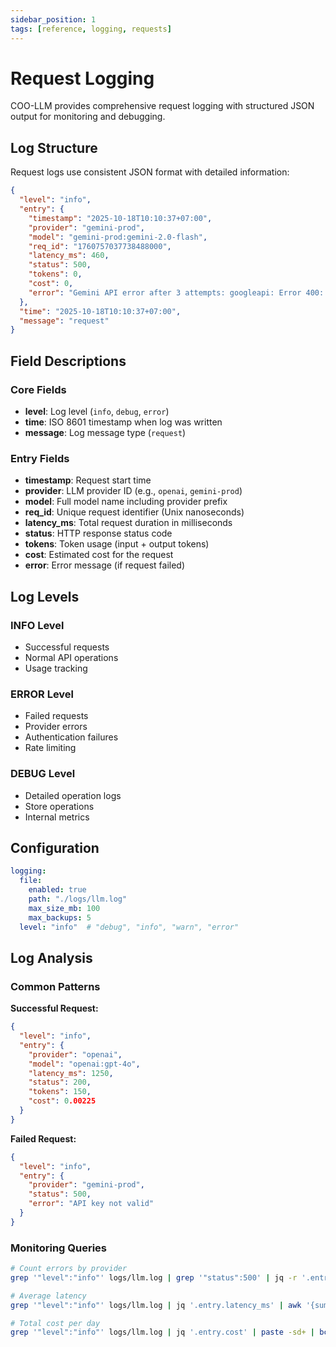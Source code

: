 ```yaml
---
sidebar_position: 1
tags: [reference, logging, requests]
---
```


# Request Logging

COO-LLM provides comprehensive request logging with structured JSON output for monitoring and debugging.

## Log Structure

Request logs use consistent JSON format with detailed information:

```json
{
  "level": "info",
  "entry": {
    "timestamp": "2025-10-18T10:10:37+07:00",
    "provider": "gemini-prod",
    "model": "gemini-prod:gemini-2.0-flash",
    "req_id": "1760757037738488000",
    "latency_ms": 460,
    "status": 500,
    "tokens": 0,
    "cost": 0,
    "error": "Gemini API error after 3 attempts: googleapi: Error 400: API key not valid..."
  },
  "time": "2025-10-18T10:10:37+07:00",
  "message": "request"
}
```

## Field Descriptions

### Core Fields
- **level**: Log level (`info`, `debug`, `error`)
- **time**: ISO 8601 timestamp when log was written
- **message**: Log message type (`request`)

### Entry Fields
- **timestamp**: Request start time
- **provider**: LLM provider ID (e.g., `openai`, `gemini-prod`)
- **model**: Full model name including provider prefix
- **req_id**: Unique request identifier (Unix nanoseconds)
- **latency_ms**: Total request duration in milliseconds
- **status**: HTTP response status code
- **tokens**: Token usage (input + output tokens)
- **cost**: Estimated cost for the request
- **error**: Error message (if request failed)

## Log Levels

### INFO Level
- Successful requests
- Normal API operations
- Usage tracking

### ERROR Level
- Failed requests
- Provider errors
- Authentication failures
- Rate limiting

### DEBUG Level
- Detailed operation logs
- Store operations
- Internal metrics

## Configuration

```yaml
logging:
  file:
    enabled: true
    path: "./logs/llm.log"
    max_size_mb: 100
    max_backups: 5
  level: "info"  # "debug", "info", "warn", "error"
```

## Log Analysis

### Common Patterns

**Successful Request:**
```json
{
  "level": "info",
  "entry": {
    "provider": "openai",
    "model": "openai:gpt-4o",
    "latency_ms": 1250,
    "status": 200,
    "tokens": 150,
    "cost": 0.00225
  }
}
```

**Failed Request:**
```json
{
  "level": "info", 
  "entry": {
    "provider": "gemini-prod",
    "status": 500,
    "error": "API key not valid"
  }
}
```

### Monitoring Queries

```bash
# Count errors by provider
grep '"level":"info"' logs/llm.log | grep '"status":500' | jq -r '.entry.provider' | sort | uniq -c

# Average latency
grep '"level":"info"' logs/llm.log | jq '.entry.latency_ms' | awk '{sum+=$1; count++} END {print sum/count}'

# Total cost per day
grep '"level":"info"' logs/llm.log | jq '.entry.cost' | paste -sd+ | bc
```
